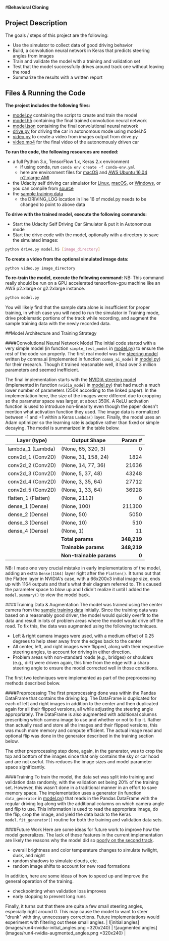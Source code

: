 #**Behavioral Cloning** 

## Project Description

The goals / steps of this project are the following:
- Use the simulator to collect data of good driving behavior
- Build, a convolution neural network in Keras that predicts steering angles from images
- Train and validate the model with a training and validation set
- Test that the model successfully drives around track one without leaving the road
- Summarize the results with a written report


[//]: # (Image References)

[image1]: ./examples/placeholder.png "Model Visualization"
[image2]: ./examples/placeholder.png "Grayscaling"
[image3]: ./examples/placeholder_small.png "Recovery Image"
[image4]: ./examples/placeholder_small.png "Recovery Image"
[image5]: ./examples/placeholder_small.png "Recovery Image"
[image6]: ./examples/placeholder_small.png "Normal Image"
[image7]: ./examples/placeholder_small.png "Flipped Image"


## Files & Running the Code

**The project includes the following files:**
- [model.py](model.py) containing the script to create and train the model
- [model.h5](model.h5) containing the final trained convolution neural network 
- [model.json](model.json) containing the final convolutional neural network
- [drive.py](drive.py) for driving the car in autonomous mode using model.h5
- [video.py](video.py) to create a video from images output from drive.py
- [video.mp4](video.mp4) for the final video of the autonomously driven car

**To run the code, the following resources are needed:**
- a full Python 3.x, TensorFlow 1.x, Keras 2.x environment
	- if using conda, run `conda env create -f conda-env.yml`
	- here are environment files for [macOS](conda-macos.yml) and [AWS Ubuntu 16.04 p2.xlarge AMI](conda-aws-p2.yml)
- the Udacity self driving car simulator for [Linux](https://d17h27t6h515a5.cloudfront.net/topher/2017/February/58ae46bb_linux-sim/linux-sim.zip), [macOS](https://d17h27t6h515a5.cloudfront.net/topher/2017/February/58ae4594_mac-sim.app/mac-sim.app.zip), or [Windows](https://d17h27t6h515a5.cloudfront.net/topher/2017/February/58ae4419_windows-sim/windows-sim.zip), or you can compile from [source](https://github.com/udacity/self-driving-car-sim)
- the [sample training data](https://d17h27t6h515a5.cloudfront.net/topher/2016/December/584f6edd_data/data.zip)
	- the DRIVING_LOG location in line 16 of model.py needs to be changed to point to above data

**To drive with the trained model, execute the following commands:**
- Start the Udacity Self Driving Car Simulator & put it in Autonomous mode
- Start the drive code with the model, optionally with a directory to save the simulated images:
```sh
python drive.py model.h5 [image_directory]
```

**To create a video from the optional simulated image data:**
```sh
python video.py image_directory
```

**To re-train the model, execute the following command:**
NB: This command really should be run on a GPU accelerated tensorflow-gpu machine like an AWS p2.xlarge or g2.2xlarge instance.
```sh
python model.py
```

You will likely find that the sample data alone is insufficient for proper training, in which case you will need to run the simulator in Training mode, drive problematic portions of the track while recording, and augment the sample training data with the newly recorded data.



##Model Architecture and Training Strategy

####Convolutional Neural Network Model
The initial code started with a very simple model (in function `simple_test_model` in [model.py](model.py)) to ensure the rest of the code ran properly. The first real model was the [steering model](https://github.com/commaai/research/blob/master/train_steering_model.py) written by comma.ai (implemented in function `comma_ai_model` in [model.py](model.py)) for their research. Though it trained reasonable well, it had over 3 million parameters and seemed inefficient.

The final implementation starts with the [NVIDIA steering model](https://arxiv.org/pdf/1604.07316.pdf) (implemented in function `nvidia_model` in [model.py](model.py)) that had much a much lower number of parameters (250K according to the linked paper). In the implementation here, the size of the images were different due to cropping so the parameter space was larger, at about 350K. A ReLU activation function is used to introduce non-linearity even though the paper doesn't mention what activation function they used. The image data is normalized between -1 and +1 within a Keras `Lambda()` layer. Finally, the model uses an Adam optimizer so the learning rate is adaptive rather than fixed or simple decaying. The model is summarized in the table below.

| Layer (type)              |  Output Shape            | Param #   |
| --------------------------|--------------------------|----------:|
| lambda_1 (Lambda)         |  (None, 65, 320, 3)      | 0         |
| conv2d_1 (Conv2D)         |  (None, 31, 158, 24)     | 1824      |
| conv2d_2 (Conv2D)         |  (None, 14, 77, 36)      | 21636     |
| conv2d_3 (Conv2D)         |  (None, 5, 37, 48)       | 43248     |
| conv2d_4 (Conv2D)         |  (None, 3, 35, 64)       | 27712     |
| conv2d_5 (Conv2D)         |  (None, 1, 33, 64)       | 36928     |
| flatten_1 (Flatten)       |  (None, 2112)            | 0         |
| dense_1 (Dense)           |  (None, 100)             | 211300    |
| dense_2 (Dense)           |  (None, 50)              | 5050      |
| dense_3 (Dense)           |  (None, 10)              | 510       |
| dense_4 (Dense)           |  (None, 1)               | 11        |
|                           | **Total params**         | **348,219**|
|                           | **Trainable params**     | **348,219**|
|                           | **Non-trainable params** | **0**     |

NB: I made one very crucial mistake in early implementations of the model, adding an extra `Dense(1164)` layer right after the `Flatten()`. It turns out that the Flatten layer in NVIDIA's case, with a 66x200x3 initial image size, ends up with 1164 outputs and that's what their diagram referred to. This caused the parameter space to blow up and I didn't realize it until I added the `model.summary()` to view the model back.

####Training Data & Augmentation
The model was trained using the center camera from the [sample training data](https://d17h27t6h515a5.cloudfront.net/topher/2016/December/584f6edd_data/data.zip) initially. Since the training data was based on a reasonably good driver, the model would quickly overfit to the data and result in lots of problem areas where the model would drive off the road. To fix this, the data was augmented using the following techniques.
- Left & right camera images were used, with a medium offset of 0.25 degrees to help steer away from the edges back to the center
- All center, left, and right images were flipped, along with their respective steering angles, to account for driving in either direction.
- Problem areas with non-standard roads (e.g., bridges) or shoulders (e.g., dirt) were driven again, this time from the edge with a sharp steering angle to ensure the model corrected well in those conditions.

The first two techniques were implemented as part of the preprocessing methods described below.

####Preprocessing
The first preprocessing done was within the Pandas DataFrame that contains the driving log. The DataFrame is duplicated for each of left and right images in addition to the center and then duplicated again for all their flipped versions, all while adjusting the steering angle appropriately. The DataFrame is also augmented with additional columns prescribing which camera image to use and whether or not to flip it. Rather than actually read and store all the images and their flipped versions, this was much more memory and compute efficient. The actual image read and optional flip was done in the generator described in the training section below.

The other preprocessing step done, again, in the generator, was to crop the top and bottom of the images since that only contains the sky or car hood and are not useful. This reduces the image sizes and model parameter space significantly.

####Training
To train the model, the data set was split into training and validation data randomly, with the validation set being 20% of the training set. However, this wasn't done in a traditional manner in an effort to save memory space. The implementation uses a generator (in function `data_generator` in [model.py](model.py)) that reads in the Pandas DataFrame with the regular driving log along with the additional columns on which camera angle and flip to use. This information is used to read the appropriate image, do the flip, crop the image, and yield the data back to the Keras `model.fit_generator()` routine for both the training and validation data sets.

####Future Work
Here are some ideas for future work to improve how the model generalizes. The lack of these features in the current implementation are likely the reasons why the model did so [poorly on the second track](video2.mp4).
- overall brightness and color temperature changes to simulate twilight, dusk, and night
- random shadows to simulate clouds, etc.
- random image shifts to account for new road formations

In addition, here are some ideas of how to speed up and improve the general operation of the training.
- checkpointing when validation loss improves
- early stopping to prevent long runs

Finally, it turns out that there are quite a few small steering angles, especially right around 0. This may cause the model to want to steer "drunk" with tiny, unnecessary corrections. Future implementations would experiment with filtering out these small angles.
| ![initial angles](images/run4-nvidia-initial_angles.png =320x240) | ![augmented angles](images/run4-nvidia-augmented_angles.png =320x240) |